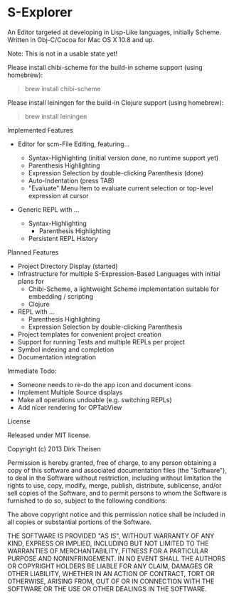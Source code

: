 S-Explorer
=======

An Editor targeted at developing in Lisp-Like languages, initially Scheme.
Written in Obj-C/Cocoa for Mac OS X 10.8 and up.

Note: This is not in a usable state yet!

Please install chibi-scheme for the build-in scheme support (using homebrew):

> brew install chibi-scheme

Please install leiningen for the build-in Clojure support (using homebrew):

> brew install leiningen

Implemented Features

* Editor for scm-File Editing, featuring...
  * Syntax-Highlighting (initial version done, no runtime support yet)
  * Parenthesis Highlighting 
  * Expression Selection by double-clicking Parenthesis (done)
  * Auto-Indentation (press TAB)
  * "Evaluate" Menu Item to evaluate current selection or top-level expression at cursor


* Generic REPL with ...
  * Syntax-Highlighting
    * Parenthesis Highlighting
  * Persistent REPL History


Planned Features

* Project Directory Display (started)
* Infrastructure for multiple S-Expression-Based Languages with initial plans for
  * Chibi-Scheme, a lightweight Scheme implementation suitable for embedding / scripting
  * Clojure
* REPL with ...
  * Parenthesis Highlighting
  * Expression Selection by double-clicking Parenthesis
* Project templates for convenient project creation
* Support for running Tests and multiple REPLs per project
* Symbol indexing and completion
* Documentation integration


Immediate Todo:

* Someone needs to re-do the app icon and document icons
* Implement Multiple Source displays
* Make all operations undoable (e.g. switching REPLs)
* Add nicer rendering for OPTabView

License

Released under MIT license.

Copyright (c) 2013 Dirk Theisen

Permission is hereby granted, free of charge, to any person obtaining a copy of this software and associated documentation files (the "Software"), to deal in the Software without restriction, including without limitation the rights to use, copy, modify, merge, publish, distribute, sublicense, and/or sell copies of the Software, and to permit persons to whom the Software is furnished to do so, subject to the following conditions:

The above copyright notice and this permission notice shall be included in all copies or substantial portions of the Software.

THE SOFTWARE IS PROVIDED "AS IS", WITHOUT WARRANTY OF ANY KIND, EXPRESS OR IMPLIED, INCLUDING BUT NOT LIMITED TO THE WARRANTIES OF MERCHANTABILITY, FITNESS FOR A PARTICULAR PURPOSE AND NONINFRINGEMENT. IN NO EVENT SHALL THE AUTHORS OR COPYRIGHT HOLDERS BE LIABLE FOR ANY CLAIM, DAMAGES OR OTHER LIABILITY, WHETHER IN AN ACTION OF CONTRACT, TORT OR OTHERWISE, ARISING FROM, OUT OF OR IN CONNECTION WITH THE SOFTWARE OR THE USE OR OTHER DEALINGS IN THE SOFTWARE.


